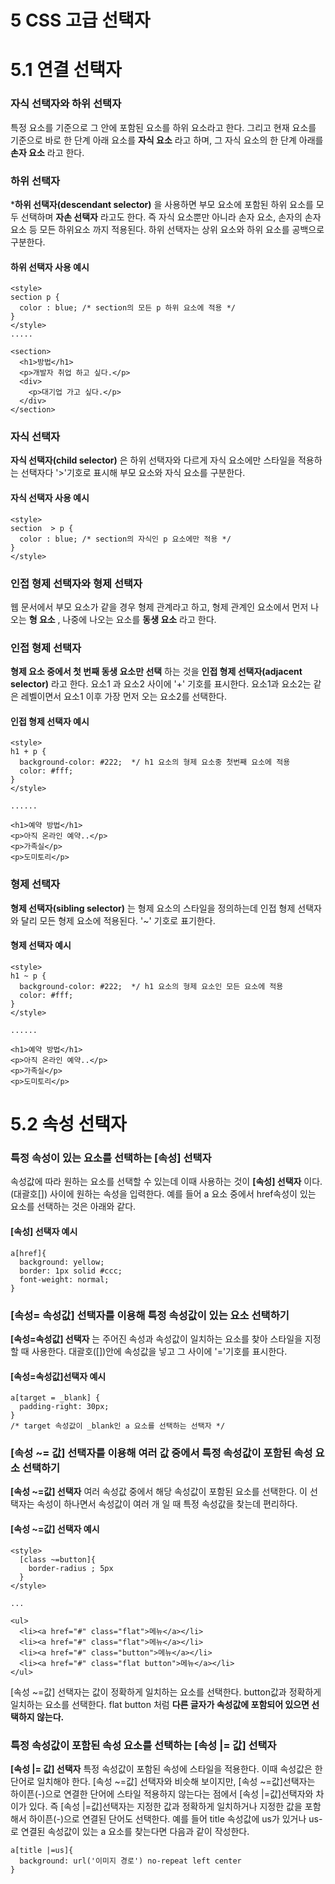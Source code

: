# 5 CSS 고급 선택자

# 5.1 연결 선택자

### 자식 선택자와 하위 선택자
특정 요소를 기준으로 그 안에 포함된 요소를 하위 요소라고 한다. 그리고 현재 요소를 기준으로 바로 한 단계 아래 요소를 **자식 요소** 라고 하며, 그 자식 요소의 한 단계 아래를 **손자 요소** 라고 한다. <br>

### 하위 선택자
***하위 선택자(descendant selector)** 을 사용하면 부모 요소에 포함된 하위 요소를 모두 선택하며 **자손 선택자** 라고도 한다. 즉 자식 요소뿐만 아니라 손자 요소, 손자의 손자 요소 등 모든 하위요소 까지 적용된다. 하위 선택자는 상위 요소와 하위 요소를 공백으로 구분한다.
#### 하위 선택자 사용 예시
```
<style>
section p {
  color : blue; /* section의 모든 p 하위 요소에 적용 */
}
</style>
.....

<section>
  <h1>방법</h1>
  <p>개발자 취업 하고 싶다.</p>
  <div>
    <p>대기업 가고 싶다.</p>
  </div>
</section>

```

### 자식 선택자
**자식 선택자(child selector)** 은 하위 선택자와 다르게 자식 요소에만 스타일을 적용하는 선택자다 '>'기호로 표시해 부모 요소와 자식 요소를 구분한다. 

#### 자식 선택자 사용 예시
```
<style>
section  > p {
  color : blue; /* section의 자식인 p 요소에만 적용 */
}
</style>
```

### 인접 형제 선택자와 형제 선택자
웹 문서에서 부모 요소가 같을 경우 형제 관계라고 하고, 형제 관계인 요소에서 먼저 나오는 **형 요소** , 나중에 나오는 요소를 **동생 요소** 라고 한다. 

### 인접 형제 선택자
**형제 요소 중에서 첫 번째 동생 요소만 선택** 하는 것을 **인접 형제 선택자(adjacent selector)** 라고 한다. 요소1 과 요소2 사이에 '+' 기호를 표시한다. 요소1과 요소2는 같은 레벨이면서 요소1 이후 가장 먼저 오는 요소2를 선택한다.
#### 인접 형제 선택자 예시
```
<style>
h1 + p {
  background-color: #222;  */ h1 요소의 형제 요소중 첫번째 요소에 적용
  color: #fff;
}
</style>

......

<h1>예약 방법</h1>
<p>아직 온라인 예약..</p>
<p>가족실</p>
<p>도미토리</p>

```

### 형제 선택자
**형제 선택자(sibling selector)** 는 형제 요소의 스타일을 정의하는데 인접 형제 선택자와 달리 모든 형제 요소에 적용된다. '~' 기호로 표기한다.
#### 형제 선택자 예시
```
<style>
h1 ~ p {
  background-color: #222;  */ h1 요소의 형제 요소인 모든 요소에 적용
  color: #fff;
}
</style>

......

<h1>예약 방법</h1>
<p>아직 온라인 예약..</p>
<p>가족실</p>
<p>도미토리</p>

```

# 5.2 속성 선택자

### 특정 속성이 있는 요소를 선택하는 [속성] 선택자
속성값에 따라 원하는 요소를 선택할 수 있는데 이때 사용하는 것이 **[속성] 선택자** 이다. (대괄호[]) 사이에 원하는 속성을 입력한다. 예를 들어 a 요소 중에서 href속성이 있는 요소를 선택하는 것은 아래와 같다.
#### [속성] 선택자 예시
```
a[href]{
  background: yellow;
  border: 1px solid #ccc;
  font-weight: normal;
}
```

### [속성= 속성값] 선택자를 이용해 특정 속성값이 있는 요소 선택하기
**[속성=속성값] 선택자** 는 주어진 속성과 속성값이 일치하는 요소를 찾아 스타일을 지정할 때 사용한다. 대괄호([])안에 속성값을 넣고 그 사이에 '='기호를 표시한다.
#### [속성=속성값]선택자 예시
```
a[target = _blank] {
  padding-right: 30px;
}
/* target 속성값이 _blank인 a 요소를 선택하는 선택자 */
```

### [속성 ~= 값] 선택자를 이용해 여러 값 중에서 특정 속성값이 포함된 속성 요소 선택하기
**[속성 ~=값] 선택자** 여러 속성값 중에서 해당 속성값이 포함된 요소를 선택한다. 이 선택자는 속성이 하나면서 속성값이 여러 개 일 때 특정 속성값을 찾는데 편리하다.
#### [속성 ~=값] 선택자 예시
```
<style>  
  [class ~=button]{
    border-radius ; 5px
  }
</style>

...

<ul>
  <li><a href="#" class="flat">메뉴</a></li>
  <li><a href="#" class="flat">메뉴</a></li>
  <li><a href="#" class="button">메뉴</a></li>
  <li><a href="#" class="flat button">메뉴</a></li>
</ul>
```
[속성 ~=값] 선택자는 값이 정확하게 일치하는 요소를 선택한다. button값과 정확하게 일치하는 요소를 선택한다. flat button 처럼 **다른 글자가 속성값에 포함되어 있으면 선택하지 않는다.**

### 특정 속성값이 포함된 속성 요소를 선택하는 [속성 |= 값] 선택자
**[속성 |= 값] 선택자** 특정 속성값이 포함된 속성에 스타일을 적용한다. 이때 속성값은 한 단어로 일치해야 한다. [속성 ~=값] 선택자와 비슷해 보이지만, [속성 ~=값]선택자는 하이픈(-)으로 연결한 단어에 스타일 적용하지 않는다는 점에서 [속성 |=값]선택자와 차이가 있다. 즉 [속성 |=값]선택자는 지정한 값과 정확하게 일치하거나 지정한 값을 포함해서 하이픈(-)으로 연결된 단어도 선택한다. 예를 들어 title 속성값에 us가 있거나 us-로 연결된 속성값이 있는 a 요소를 찾는다면 다음과 같이 작성한다.
```
a[title |=us]{
  background: url('이미지 경로') no-repeat left center
}
```





























